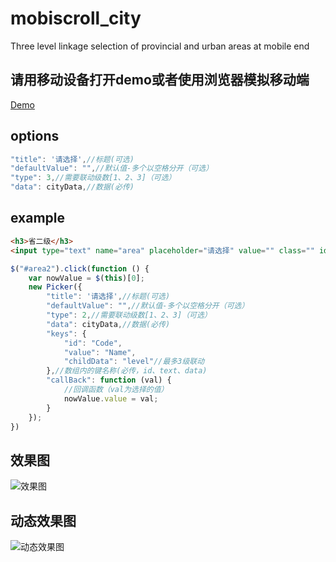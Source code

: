 # mobiscroll_city
Three level linkage selection of provincial and urban areas at mobile end

## 请用移动设备打开demo或者使用浏览器模拟移动端
[Demo](https://lemonliuchen.github.io/mobiscroll_city/index.html)

## options
```javascript
"title": '请选择',//标题(可选)
"defaultValue": "",//默认值-多个以空格分开（可选）
"type": 3,//需要联动级数[1、2、3]（可选）
"data": cityData,//数据(必传)
```

## example
```html
<h3>省二级</h3>
<input type="text" name="area" placeholder="请选择" value="" class="" id="area2" autocomplete="off">
```

```javascript
$("#area2").click(function () {
	var nowValue = $(this)[0];
	new Picker({
        "title": '请选择',//标题(可选)
        "defaultValue": "",//默认值-多个以空格分开（可选）
        "type": 2,//需要联动级数[1、2、3]（可选）
        "data": cityData,//数据(必传)
        "keys": {
        	"id": "Code",
        	"value": "Name",
            "childData": "level"//最多3级联动
        },//数组内的键名称(必传，id、text、data)
        "callBack": function (val) {
            //回调函数（val为选择的值）
            nowValue.value = val;
        }
    });
})
```

## 效果图
![效果图](https://lemonliuchen.github.io/mobiscroll_city/img/demo.png)

## 动态效果图
![动态效果图](https://lemonliuchen.github.io/mobiscroll_city/img/demo.gif)